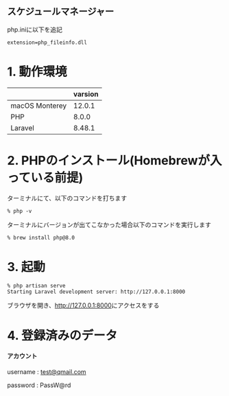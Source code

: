## スケジュールマネージャー

php.iniに以下を追記
```
extension=php_fileinfo.dll
```

# 1. 動作環境

||varsion|
|-|-|
|macOS Monterey | 12.0.1 |
|PHP | 8.0.0 |
|Laravel | 8.48.1 |

# 2. PHPのインストール(Homebrewが入っている前提)

ターミナルにて、以下のコマンドを打ちます

```% php -v ```

ターミナルにバージョンが出てこなかった場合以下のコマンドを実行します

```% brew install php@8.0```

# 3. 起動

```
% php artisan serve 
Starting Laravel development server: http://127.0.0.1:8000
```
ブラウザを開き、<a href="http://127.0.0.1:8000">http://127.0.0.1:8000</a>にアクセスをする

# 4. 登録済みのデータ

#### アカウント

username : test@qmail.com

password : PassW@rd